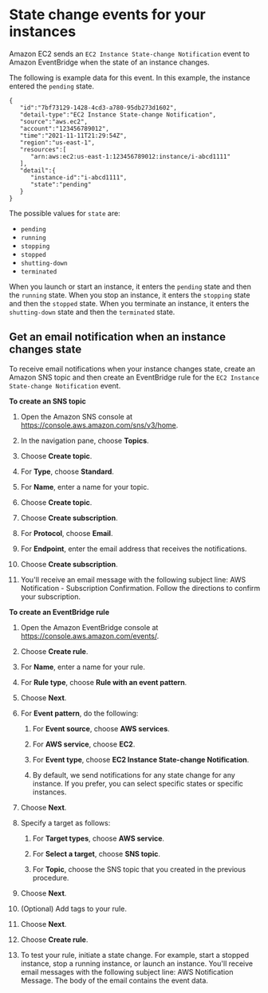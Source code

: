 # State change events for your instances<a name="monitoring-instance-state-changes"></a>

Amazon EC2 sends an `EC2 Instance State-change Notification` event to Amazon EventBridge when the state of an instance changes\.

The following is example data for this event\. In this example, the instance entered the `pending` state\.

```
{
   "id":"7bf73129-1428-4cd3-a780-95db273d1602",
   "detail-type":"EC2 Instance State-change Notification",
   "source":"aws.ec2",
   "account":"123456789012",
   "time":"2021-11-11T21:29:54Z",
   "region":"us-east-1",
   "resources":[
      "arn:aws:ec2:us-east-1:123456789012:instance/i-abcd1111"
   ],
   "detail":{
      "instance-id":"i-abcd1111",
      "state":"pending"
   }
}
```

The possible values for `state` are:
+ `pending`
+ `running`
+ `stopping`
+ `stopped`
+ `shutting-down`
+ `terminated`

When you launch or start an instance, it enters the `pending` state and then the `running` state\. When you stop an instance, it enters the `stopping` state and then the `stopped` state\. When you terminate an instance, it enters the `shutting-down` state and then the `terminated` state\.

## Get an email notification when an instance changes state<a name="ec2-events-eventbridge-example"></a>

To receive email notifications when your instance changes state, create an Amazon SNS topic and then create an EventBridge rule for the `EC2 Instance State-change Notification` event\.

**To create an SNS topic**

1. Open the Amazon SNS console at [https://console\.aws\.amazon\.com/sns/v3/home](https://console.aws.amazon.com/sns/v3/home)\.

1. In the navigation pane, choose **Topics**\.

1. Choose **Create topic**\.

1. For **Type**, choose **Standard**\.

1. For **Name**, enter a name for your topic\.

1. Choose **Create topic**\.

1. Choose **Create subscription**\.

1. For **Protocol**, choose **Email**\.

1. For **Endpoint**, enter the email address that receives the notifications\.

1. Choose **Create subscription**\.

1. You'll receive an email message with the following subject line: AWS Notification \- Subscription Confirmation\. Follow the directions to confirm your subscription\.

**To create an EventBridge rule**

1. Open the Amazon EventBridge console at [https://console\.aws\.amazon\.com/events/](https://console.aws.amazon.com/events/)\.

1. Choose **Create rule**\.

1. For **Name**, enter a name for your rule\.

1. For **Rule type**, choose **Rule with an event pattern**\.

1. Choose **Next**\.

1. For **Event pattern**, do the following:

   1. For **Event source**, choose **AWS services**\.

   1. For **AWS service**, choose **EC2**\.

   1. For **Event type**, choose **EC2 Instance State\-change Notification**\.

   1. By default, we send notifications for any state change for any instance\. If you prefer, you can select specific states or specific instances\.

1. Choose **Next**\.

1. Specify a target as follows:

   1. For **Target types**, choose **AWS service**\.

   1. For **Select a target**, choose **SNS topic**\.

   1. For **Topic**, choose the SNS topic that you created in the previous procedure\.

1. Choose **Next**\.

1. \(Optional\) Add tags to your rule\.

1. Choose **Next**\.

1. Choose **Create rule**\.

1. To test your rule, initiate a state change\. For example, start a stopped instance, stop a running instance, or launch an instance\. You'll receive email messages with the following subject line: AWS Notification Message\. The body of the email contains the event data\.